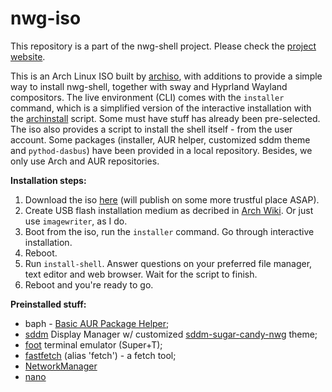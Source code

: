 # nwg-iso

This repository is a part of the nwg-shell project. Please check the [project website](https://nwg-piotr.github.io/nwg-shell).

This is an Arch Linux ISO built by [archiso](https://wiki.archlinux.org/title/Archiso), with additions to provide a simple way to install nwg-shell, together with sway and Hyprland Wayland compositors. The live environment (CLI) comes with the `installer` command, which is a simplified version of the interactive installation with the [archinstall](https://python-archinstall.readthedocs.io/en/latest/installing/guided.html#description-individual-steps) script. Some must have stuff has already been pre-selected. The iso also provides a script to install the shell itself - from the user account. Some packages (installer, AUR helper, customized sddm theme and `pythod-dasbus`) have been provided in a local repository. Besides, we only use Arch and AUR repositories.

**Installation steps:**

1. Download the iso [here](https://drive.google.com/file/d/1goXg3jmsOWgq_G1BTg1Bje28rfqtnb9L/view?usp=sharing) (will publish on some more trustful place ASAP).
2. Create USB flash installation medium as decribed in [Arch Wiki](https://wiki.archlinux.org/title/USB_flash_installation_medium). Or just use `imagewriter`, as I do.
3. Boot from the iso, run the `installer` command. Go through interactive installation.
4. Reboot.
5. Run `install-shell`. Answer questions on your preferred file manager, text editor and web browser. Wait for the script to finish.
6. Reboot and you're ready to go.

**Preinstalled stuff:**

- baph - [Basic AUR Package Helper](https://bitbucket.org/natemaia/baph);
- [sddm](https://wiki.archlinux.org/title/SDDM) Display Manager w/ customized [sddm-sugar-candy-nwg](https://github.com/nwg-piotr/sddm-sugar-candy-nwg) theme;
- [foot](https://wiki.archlinux.org/title/Foot) terminal emulator (Super+T);
- [fastfetch](https://github.com/fastfetch-cli/fastfetch) (alias 'fetch') - a fetch tool;
- [NetworkManager](https://wiki.archlinux.org/title/NetworkManager)
- [nano](https://wiki.archlinux.org/title/Nano)
